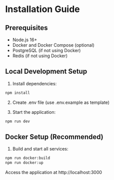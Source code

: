# Installation Guide

## Prerequisites
- Node.js 16+ 
- Docker and Docker Compose (optional)
- PostgreSQL (if not using Docker)
- Redis (if not using Docker)

## Local Development Setup
1. Install dependencies:
```bash
npm install
```

2. Create .env file (use .env.example as template)

3. Start the application:
```bash
npm run dev
```

## Docker Setup (Recommended)
1. Build and start all services:
```bash
npm run docker:build
npm run docker:up
```

Access the application at http://localhost:3000
